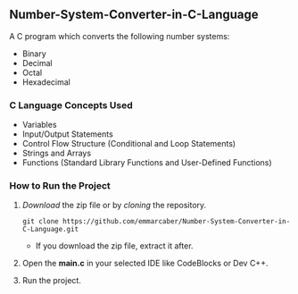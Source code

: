 ## Number-System-Converter-in-C-Language
A C program which converts the following number systems:
- Binary
- Decimal
- Octal
- Hexadecimal
      
### C Language Concepts Used
- Variables
- Input/Output Statements
- Control Flow Structure (Conditional and Loop Statements)
- Strings and Arrays
- Functions (Standard Library Functions and User-Defined Functions)

### How to Run the Project
1. *Download* the zip file or by *cloning* the repository.

      ```
      git clone https://github.com/emmarcaber/Number-System-Converter-in-C-Language.git
      ```
      
      - If you download the zip file, extract it after.
2. Open the __main.c__ in your selected IDE like CodeBlocks or Dev C++.
3. Run the project.
